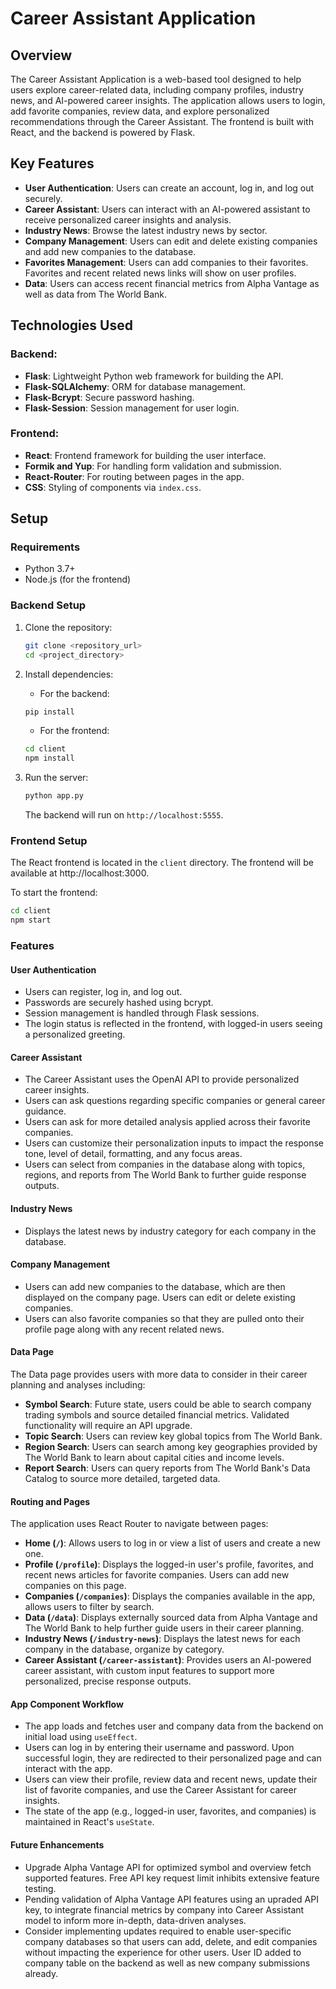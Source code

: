 # Career Assistant Application

## Overview

The Career Assistant Application is a web-based tool designed to help users explore career-related data, including company profiles, industry news, and AI-powered career insights. The application allows users to login, add favorite companies, review data, and explore personalized recommendations through the Career Assistant. The frontend is built with React, and the backend is powered by Flask.

## Key Features

- **User Authentication**: Users can create an account, log in, and log out securely. 
- **Career Assistant**: Users can interact with an AI-powered assistant to receive personalized career insights and analysis.
- **Industry News**: Browse the latest industry news by sector. 
- **Company Management**: Users can edit and delete existing companies and add new companies to the database. 
- **Favorites Management**: Users can add companies to their favorites. Favorites and recent related news links will show on user profiles.
- **Data**: Users can access recent financial metrics from Alpha Vantage as well as data from The World Bank. 

## Technologies Used

### Backend:
- **Flask**: Lightweight Python web framework for building the API.
- **Flask-SQLAlchemy**: ORM for database management.
- **Flask-Bcrypt**: Secure password hashing.
- **Flask-Session**: Session management for user login.

### Frontend:
- **React**: Frontend framework for building the user interface.
- **Formik and Yup**: For handling form validation and submission.
- **React-Router**: For routing between pages in the app.
- **CSS**: Styling of components via `index.css`.

## Setup

### Requirements

- Python 3.7+
- Node.js (for the frontend)

### Backend Setup

1. Clone the repository:

    ```bash
    git clone <repository_url>
    cd <project_directory>
    ```

2. Install dependencies:

    - For the backend:

    ```bash
    pip install
    ```

    - For the frontend:

    ```bash
    cd client
    npm install
    ```


3. Run the server:

    ```bash
    python app.py
    ```

    The backend will run on `http://localhost:5555`.

### Frontend Setup

The React frontend is located in the `client` directory. The frontend will be available at http://localhost:3000.

To start the frontend:

```bash
cd client
npm start
```
### Features

#### User Authentication
- Users can register, log in, and log out.
- Passwords are securely hashed using bcrypt.
- Session management is handled through Flask sessions.
- The login status is reflected in the frontend, with logged-in users seeing a personalized greeting.

#### Career Assistant
- The Career Assistant uses the OpenAI API to provide personalized career insights.
- Users can ask questions regarding specific companies or general career guidance.
- Users can ask for more detailed analysis applied across their favorite companies.
- Users can customize their personalization inputs to impact the response tone, level of detail, formatting, and any focus areas.
- Users can select from companies in the database along with topics, regions, and reports from The World Bank to further guide response outputs.

#### Industry News
- Displays the latest news by industry category for each company in the database.

#### Company Management
- Users can add new companies to the database, which are then displayed on the company page. Users can edit or delete existing companies.
- Users can also favorite companies so that they are pulled onto their profile page along with any recent related news.

#### Data Page
The Data page provides users with more data to consider in their career planning and analyses including:

- **Symbol Search**: Future state, users could be able to search company trading symbols and source detailed financial metrics. Validated functionality will require an API upgrade.
- **Topic Search**: Users can review key global topics from The World Bank.
- **Region Search**: Users can search among key geographies provided by The World Bank to learn about capital cities and income levels.
- **Report Search**: Users can query reports from The World Bank's Data Catalog to source more detailed, targeted data.

#### Routing and Pages
The application uses React Router to navigate between pages:

- **Home (`/`)**: Allows users to log in or view a list of users and create a new one.
- **Profile (`/profile`)**: Displays the logged-in user's profile, favorites, and recent news articles for favorite companies. Users can add new companies on this page.
- **Companies (`/companies`)**: Displays the companies available in the app, allows users to filter by search.
- **Data (`/data`)**: Displays externally sourced data from Alpha Vantage and The World Bank to help further guide users in their career planning.
- **Industry News (`/industry-news`)**: Displays the latest news for each company in the database, organize by category.
- **Career Assistant (`/career-assistant`)**: Provides users an AI-powered career assistant, with custom input features to support more personalized, precise response outputs.

#### App Component Workflow
- The app loads and fetches user and company data from the backend on initial load using `useEffect`.
- Users can log in by entering their username and password. Upon successful login, they are redirected to their personalized page and can interact with the app.
- Users can view their profile, review data and recent news, update their list of favorite companies, and use the Career Assistant for career insights.
- The state of the app (e.g., logged-in user, favorites, and companies) is maintained in React's `useState`.

#### Future Enhancements
- Upgrade Alpha Vantage API for optimized symbol and overview fetch supported features. Free API key request limit inhibits extensive feature testing. 
- Pending validation of Alpha Vantage API features using an upraded API key, to integrate financial metrics by company into Career Assistant model to inform more in-depth, data-driven analyses.
- Consider implementing updates required to enable user-specific company databases so that users can add, delete, and edit companies without impacting the experience for other users. User ID added to company table on the backend as well as new company submissions already.
